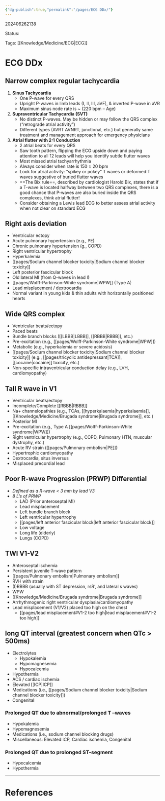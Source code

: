 ```yaml
---
{"dg-publish":true,"permalink":"/pages/ECG DDx/"}
---
```



202406262138

Status: 

Tags: [[Knowledge/Medicine/ECG\|ECG]]

# ECG DDx
## Narrow complex regular tachycardia
1. **Sinus Tachycardia**
    - One P-wave for every QRS
    - Upright P-waves in limb leads (I, II, III, aVF), & inverted P-wave in aVR
    - Maximum sinus node rate is ~ (220 bpm – Age)
2. **Supraventricular Tachycardia (SVT)**
    - No distinct P-waves. May be hidden or may follow the QRS complex (“retrograde atrial activity”)
    - Different types (AVRT AVNRT, junctional, etc.) but generally same treatment and management approach for emergency physicians
3. **Atrial flutter with 2:1 Conduction**
    - 2 atrial beats for every QRS
    - Saw tooth pattern, flipping the ECG upside down and paying attention to all 12 leads will help you identify subtle flutter waves
    - Most missed atrial tachyarrhythmia
    - Always consider when rate is 150 ± 20 bpm
    - Look for atrial activity: “spikey or pokey” T waves or deformed T waves suggestive of buried flutter waves
    - ==The Bix rule==, described by cardiologist Harold Bix, states that if a T-wave is located halfway between two QRS complexes, there is a good chance that P-waves are also buried inside the QRS complexes, think atrial flutter!
    - Consider obtaining a Lewis lead ECG to better assess atrial activity when not clear on standard ECG
## Right axis deviation
- Ventricular ectopy
- Acute pulmonary hypertension (e.g., PE)
- Chronic pulmonary hypertension (g., COPD)
- Right ventricular hypertrophy
- Hyperkalemia
- [[pages/Sodium channel blocker toxicity\|Sodium channel blocker toxicity]]
- Left posterior fascicular block
- Old lateral MI (from Q-waves in lead I)
- [[pages/Wolff-Parkinson-White syndrome\|WPW]] (Type A)
- Lead misplacement / dextrocardia
- Normal variant in young kids & thin adults with horizontally positioned hearts
## Wide QRS complex
- Ventricular beats/ectopy
- Paced beats
- Bundle branch blocks ([[LBBB\|LBBB]], [[RBBB\|RBBB]], etc.)
- Pre-excitation (e.g., [[pages/Wolff-Parkinson-White syndrome\|WPW]])
- Metabolic (e.g., hyperkalemia or severe acidosis)
- [[pages/Sodium channel blocker toxicity\|Sodium channel blocker toxicity]] (e.g., [[pages/tricyclic antidepressant\|TCA]], [[cocaine\|cocaine]] toxicity, etc.)
- Non-specific intraventricular conduction delay (e.g., LVH, cardiomyopathy)
## Tall R wave in V1
- Ventricular beats/ectopy
- Incomplete/Complete [[RBBB\|RBBB]]
- Na+ channelopathies (e.g., TCAs, [[hyperkalaemia\|hyperkalaemia]], [[Knowledge/Medicine/Brugada syndrome\|Brugada syndrome]], etc.)
- Posterior MI
- Pre-excitation (e.g., Type A [[pages/Wolff-Parkinson-White syndrome\|WPW]])
- Right ventricular hypertrophy (e.g., COPD, Pulmonary HTN, muscular dystrophy, etc.)
- Acute RV strain ([[pages/Pulmonary embolism\|PE]])
- Hypertrophic cardiomyopathy
- Dextrocardia, situs inversus
- Misplaced precordial lead
## Poor R-wave Progression (PRWP) Differential
- _Defined as a R-wave < 3 mm by lead V3_
- _8 L’s of PRWP_
    - LAD (Prior anteroseptal MI)
    - Lead misplacement
    - Left bundle branch block
    - Left ventricular hypertrophy
    - [[pages/left anterior fascicular block\|left anterior fascicular block]]
    - Low voltage
    - Long life (elderly)
    - Lungs (COPD)
## TWI V1-V2
- Anteroseptal ischemia
- Persistent juvenile T-wave pattern
- [[pages/Pulmonary embolism\|Pulmonary embolism]]
- RVH with strain
- (I)RBBB (usually with ST depression, rsR’, and lateral s waves)
- WPW
- [[Knowledge/Medicine/Brugada syndrome\|Brugada syndrome]]
- Arrhythmogenic right ventricular dysplasia/cardiomyopathy
- Lead misplacement (V1/V2) placed too high on the chest
	- [[pages/lead misplacement#V1-2 too high\|lead misplacement#V1-2 too high]]
## long QT interval (greatest concern when QTc > 500ms)
- Electrolytes
    - Hypokalemia
    - Hypomagnesemia
    - Hypocalcemia
- Hypothermia
- ACS / cardiac ischemia
- Elevated [[ICP\|ICP]]
- Medications (i.e., [[pages/Sodium channel blocker toxicity\|Sodium channel blocker toxicity]])
- Congenital
### Prolonged QT due to abnormal/prolonged T –waves
- Hypokalemia
- Hypomagnesemia
- Medications (i.e., sodium channel blocking drugs)
- Miscellaneous: Elevated ICP, Cardiac ischemia, Congenital
### Prolonged QT due to prolonged ST-segment
- Hypocalcemia
- Hypothermia




___
# References
